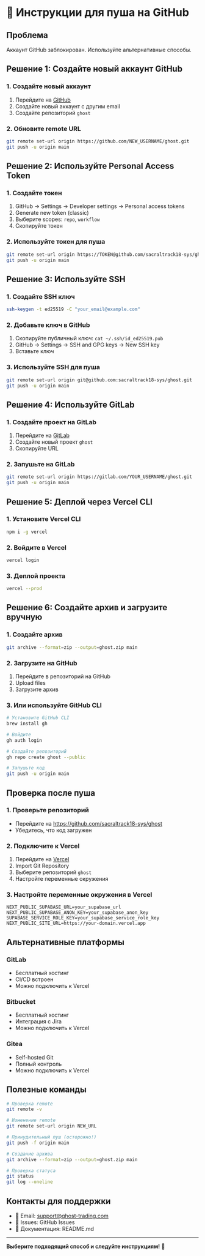 # 🔧 Инструкции для пуша на GitHub

## Проблема
Аккаунт GitHub заблокирован. Используйте альтернативные способы.

## Решение 1: Создайте новый аккаунт GitHub

### 1. Создайте новый аккаунт
1. Перейдите на [GitHub](https://github.com)
2. Создайте новый аккаунт с другим email
3. Создайте репозиторий `ghost`

### 2. Обновите remote URL
```bash
git remote set-url origin https://github.com/NEW_USERNAME/ghost.git
git push -u origin main
```

## Решение 2: Используйте Personal Access Token

### 1. Создайте токен
1. GitHub → Settings → Developer settings → Personal access tokens
2. Generate new token (classic)
3. Выберите scopes: `repo`, `workflow`
4. Скопируйте токен

### 2. Используйте токен для пуша
```bash
git remote set-url origin https://TOKEN@github.com/sacraltrack18-sys/ghost.git
git push -u origin main
```

## Решение 3: Используйте SSH

### 1. Создайте SSH ключ
```bash
ssh-keygen -t ed25519 -C "your_email@example.com"
```

### 2. Добавьте ключ в GitHub
1. Скопируйте публичный ключ: `cat ~/.ssh/id_ed25519.pub`
2. GitHub → Settings → SSH and GPG keys → New SSH key
3. Вставьте ключ

### 3. Используйте SSH для пуша
```bash
git remote set-url origin git@github.com:sacraltrack18-sys/ghost.git
git push -u origin main
```

## Решение 4: Используйте GitLab

### 1. Создайте проект на GitLab
1. Перейдите на [GitLab](https://gitlab.com)
2. Создайте новый проект `ghost`
3. Скопируйте URL

### 2. Запушьте на GitLab
```bash
git remote set-url origin https://gitlab.com/YOUR_USERNAME/ghost.git
git push -u origin main
```

## Решение 5: Деплой через Vercel CLI

### 1. Установите Vercel CLI
```bash
npm i -g vercel
```

### 2. Войдите в Vercel
```bash
vercel login
```

### 3. Деплой проекта
```bash
vercel --prod
```

## Решение 6: Создайте архив и загрузите вручную

### 1. Создайте архив
```bash
git archive --format=zip --output=ghost.zip main
```

### 2. Загрузите на GitHub
1. Перейдите в репозиторий на GitHub
2. Upload files
3. Загрузите архив

### 3. Или используйте GitHub CLI
```bash
# Установите GitHub CLI
brew install gh

# Войдите
gh auth login

# Создайте репозиторий
gh repo create ghost --public

# Запушьте код
git push -u origin main
```

## Проверка после пуша

### 1. Проверьте репозиторий
- Перейдите на https://github.com/sacraltrack18-sys/ghost
- Убедитесь, что код загружен

### 2. Подключите к Vercel
1. Перейдите на [Vercel](https://vercel.com)
2. Import Git Repository
3. Выберите репозиторий `ghost`
4. Настройте переменные окружения

### 3. Настройте переменные окружения в Vercel
```
NEXT_PUBLIC_SUPABASE_URL=your_supabase_url
NEXT_PUBLIC_SUPABASE_ANON_KEY=your_supabase_anon_key
SUPABASE_SERVICE_ROLE_KEY=your_supabase_service_role_key
NEXT_PUBLIC_SITE_URL=https://your-domain.vercel.app
```

## Альтернативные платформы

### GitLab
- Бесплатный хостинг
- CI/CD встроен
- Можно подключить к Vercel

### Bitbucket
- Бесплатный хостинг
- Интеграция с Jira
- Можно подключить к Vercel

### Gitea
- Self-hosted Git
- Полный контроль
- Можно подключить к Vercel

## Полезные команды

```bash
# Проверка remote
git remote -v

# Изменение remote
git remote set-url origin NEW_URL

# Принудительный пуш (осторожно!)
git push -f origin main

# Создание архива
git archive --format=zip --output=ghost.zip main

# Проверка статуса
git status
git log --oneline
```

## Контакты для поддержки

- 📧 Email: support@ghost-trading.com
- 💬 Issues: GitHub Issues
- 📖 Документация: README.md

---

**Выберите подходящий способ и следуйте инструкциям!** 🚀
